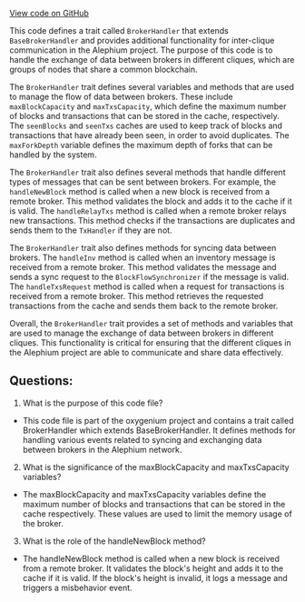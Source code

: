[View code on GitHub](https://github.com/oxygenium/oxygenium/flow/src/main/scala/org/oxygenium/flow/network/interclique/BrokerHandler.scala)

This code defines a trait called `BrokerHandler` that extends `BaseBrokerHandler` and provides additional functionality for inter-clique communication in the Alephium project. The purpose of this code is to handle the exchange of data between brokers in different cliques, which are groups of nodes that share a common blockchain. 

The `BrokerHandler` trait defines several variables and methods that are used to manage the flow of data between brokers. These include `maxBlockCapacity` and `maxTxsCapacity`, which define the maximum number of blocks and transactions that can be stored in the cache, respectively. The `seenBlocks` and `seenTxs` caches are used to keep track of blocks and transactions that have already been seen, in order to avoid duplicates. The `maxForkDepth` variable defines the maximum depth of forks that can be handled by the system.

The `BrokerHandler` trait also defines several methods that handle different types of messages that can be sent between brokers. For example, the `handleNewBlock` method is called when a new block is received from a remote broker. This method validates the block and adds it to the cache if it is valid. The `handleRelayTxs` method is called when a remote broker relays new transactions. This method checks if the transactions are duplicates and sends them to the `TxHandler` if they are not. 

The `BrokerHandler` trait also defines methods for syncing data between brokers. The `handleInv` method is called when an inventory message is received from a remote broker. This method validates the message and sends a sync request to the `BlockFlowSynchronizer` if the message is valid. The `handleTxsRequest` method is called when a request for transactions is received from a remote broker. This method retrieves the requested transactions from the cache and sends them back to the remote broker. 

Overall, the `BrokerHandler` trait provides a set of methods and variables that are used to manage the exchange of data between brokers in different cliques. This functionality is critical for ensuring that the different cliques in the Alephium project are able to communicate and share data effectively.
## Questions: 
 1. What is the purpose of this code file?
- This code file is part of the oxygenium project and contains a trait called BrokerHandler which extends BaseBrokerHandler. It defines methods for handling various events related to syncing and exchanging data between brokers in the Alephium network.

2. What is the significance of the maxBlockCapacity and maxTxsCapacity variables?
- The maxBlockCapacity and maxTxsCapacity variables define the maximum number of blocks and transactions that can be stored in the cache respectively. These values are used to limit the memory usage of the broker.

3. What is the role of the handleNewBlock method?
- The handleNewBlock method is called when a new block is received from a remote broker. It validates the block's height and adds it to the cache if it is valid. If the block's height is invalid, it logs a message and triggers a misbehavior event.